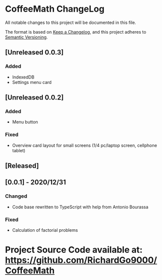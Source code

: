 # CoffeeMath ChangeLog
All notable changes to this project will be documented in this file.

The format is based on [Keep a Changelog](https://keepachangelog.com/en/1.0.0/),
and this project adheres to [Semantic Versioning](https://semver.org/spec/v2.0.0.html).

## [Unreleased 0.0.3]
### Added 
- IndexedDB
- Settings menu card

## [Unreleased 0.0.2]
### Added 
- Menu button
### Fixed
- Overview card layout for small screens (1/4 pc/laptop screen, cellphone tablet)

## [Released]

## [0.0.1] - 2020/12/31
### Changed
- Code base rewritten to TypeScript with help from Antonio Bourassa
### Fixed
- Calculation of factorial problems


# Project Source Code available at: https://github.com/RichardGo9000/CoffeeMath
